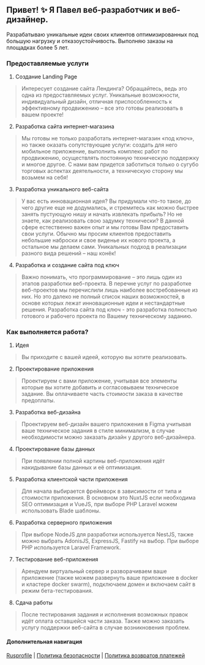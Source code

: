 ## Привет! ✨ Я Павел веб-разработчик и веб-дизайнер.
Разрабатываю уникальные идеи своих клиентов оптимизированных под большую нагрузку и отказоустойчивость. Выполняю заказы на площадках более 5 лет.

### Предоставляемые услуги
1. Создание Landing Page
> Интересует создание сайта Лендинга? Обращайтесь, ведь это одна из предоставляемых услуг. Уникальные возможности, индивидуальный дизайн, отличная приспособленность к эффективному продвижению – все это готовы реализовать в вашем проекте!
2. Разработка сайта интернет-магазина
> Мы готовы не только разработать интернет-магазин «под ключ», но также оказать сопутствующие услуги: создать для него мобильное приложение, выполнить комплекс работ по продвижению, осуществлять постоянную техническую поддержку и многое другое. С нами вам придется заботиться только о сугубо торговых аспектах деятельности, а техническую сторону мы возьмем на себя!
3. Разработка уникального веб-сайта
> У вас есть инновационная идея? Вы придумали что-то такое, до чего другие еще не додумались, и стремитесь как можно быстрее занять пустующую нишу и начать извлекать прибыль? Но не знаете, как реализовать свою задумку технически? В данной сфере естественно важен опыт и мы готовы Вам предоставить свои услуги. Обычно мы просим клиентов предоставить небольшие наброски и свое виденье их нового проекта, а остальное мы делаем сами. Уникальных подход в реализации разного вида решений – наш конёк!
4. Разработка и создание сайта под ключ
> Важно понимать, что программирование – это лишь один из этапов разработки веб-проекта. В перечне услуг по разработке веб-проектов мы перечислили лишь наиболее востребованные из них. Но это далеко не полный список наших возможностей, в основе которых лежат инновационные идеи и нестандартные решения. Разработка сайта под ключ - это разработка полностью готового и рабочего проекта по Вашему техническому заданию.

### Как выполняется работа?
1. Идея 
> Вы приходите с вашей идеей, которую вы хотите реализовать.
2. Проектирование приложения
> Проектируем с вами приложение, учитывая все элементы которые вы хотите добавить и согласовываем техническое задание. Вы оплачиваете часть стоимости заказа в качестве предоплаты.
3. Разработка веб-дизайна
> Проектируем веб-дизайн вашего приложения в Figma учитывая ваше техническое задания в стиле минимализм, в случае необходимости можно заказать дизайн у другого веб-дизайнера.
4. Проектирование базы данных
> При появлении полной картины веб-приложения идёт накидывание базы данных и её оптимизация.
5. Разработка клиентской части приложения
> Для начала выбирается фреймворк в зависимости от типа и стоимости приложения. В основном это NuxtJS если необходима SEO оптимизация и VueJS, при выборе PHP Laravel можем использовать Blade шаблоны.
6. Разработка серверного приложения
> При выборе NodeJS для разработки используется NestJS, также можно выбрать AdonisJS, ExpressJS, Fastify на выбор. При выборе PHP используется Laravel Framework.
7. Тестирование веб-приложения
> Арендуем виртуальный сервер и разворачиваем ваше приложение (также можем развернуть ваше приложение в docker и кластере docker swarm), подключаем домен и включаем сайт в режим бета-тестирования.
8. Сдача работы
> После тестирования задания и исполнения возможных правок идёт оплата оставшейся части заказа. Также можно заказать услугу поддержки веб-сайта в случае возникновения проблем.

#### Дополнительная навигация
[Rusprofile](https://www.rusprofile.ru/ip/319450100018975) | [Политика безопасности](./security.md) | [Политика возвратов платежей](./refund-policy.md)
